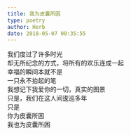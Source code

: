 ```yaml
---  
title: 我为皮囊所困  
type: poetry  
author: Herb  
date: 2018-05-07 00:35:55    
---  
```

我们度过了许多时光  
却无所纪念的方式，将所有的欢乐连成一起  
幸福的瞬间本就不是  
一只永不抬起的笔  
我想记下我爱你的一切，真实的图景  
只是，我们在这人间逡巡多年  
只是  
你为皮囊所困  
我也为皮囊所困